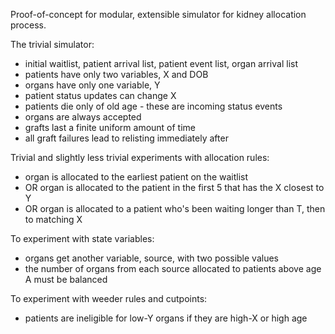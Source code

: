 
Proof-of-concept for modular, extensible simulator for kidney allocation process.

The trivial simulator:
- initial waitlist, patient arrival list, patient event list, organ arrival list
- patients have only two variables, X and DOB
- organs have only one variable, Y
- patient status updates can change X
- patients die only of old age - these are incoming status events
- organs are always accepted
- grafts last a finite uniform amount of time
- all graft failures lead to relisting immediately after

Trivial and slightly less trivial experiments with allocation rules:
- organ is allocated to the earliest patient on the waitlist
- OR organ is allocated to the patient in the first 5 that has the X closest to Y
- OR organ is allocated to a patient who's been waiting longer than T, then to matching X

To experiment with state variables:
- organs get another variable, source, with two possible values
- the number of organs from each source allocated to patients above age A must be balanced

To experiment with weeder rules and cutpoints:
- patients are ineligible for low-Y organs if they are high-X or high age

